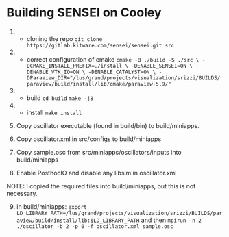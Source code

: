 # Building SENSEI on Cooley
1. * cloning the repo
`git clone https://gitlab.kitware.com/sensei/sensei.git src`

2. * correct configuration of cmake
  `cmake -B ./build -S ./src \
  -DCMAKE_INSTALL_PREFIX=./install \
  -DENABLE_SENSEI=ON \
  -DENABLE_VTK_IO=ON \
  -DENABLE_CATALYST=ON \
  -DParaView_DIR="/lus/grand/projects/visualization/srizzi/BUILDS/paraview/build/install/lib/cmake/paraview-5.9/"`

3. * build
`cd build`
`make -j8`

4. * install
`make install`
5. Copy oscillator executable (found in build/bin) to build/miniapps.

6. Copy oscillator.xml in src/configs to build/miniapps

7. Copy sample.osc from src/miniapps/oscillators/inputs into build/miniapps

8. Enable PosthocIO and disable any libsim in oscillator.xml 

NOTE: I copied the required files into build/miniapps, but this is not necessary.

9. in build/miniapps: `export LD_LIBRARY_PATH=/lus/grand/projects/visualization/srizzi/BUILDS/paraview/build/install/lib:$LD_LIBRARY_PATH` and then `mpirun -n 2 ./oscillator -b 2 -p 0 -f oscillator.xml sample.osc` 
